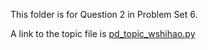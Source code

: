 This folder is for Question 2 in Problem Set 6.

A link to the topic file is [pd_topic_wshihao.py](./pd_topic_wshihao.py)
